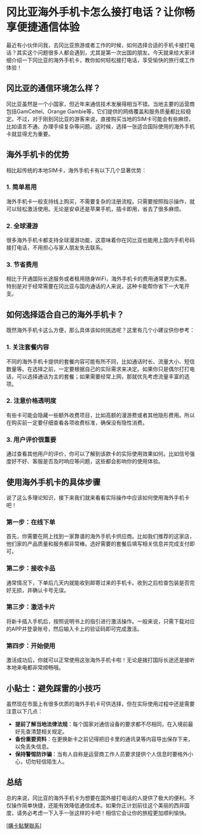 # 冈比亚海外手机卡怎么接打电话？让你畅享便捷通信体验

最近有小伙伴问我，去冈比亚旅游或者工作的时候，如何选择合适的手机卡接打电话？其实这个问题很多人都会遇到，尤其是第一次出国的朋友。今天就来给大家详细介绍一下冈比亚的海外手机卡，教你如何轻松接打电话，享受愉快的旅行或工作体验！

## 冈比亚的通信环境怎么样？

冈比亚虽然是一个小国家，但近年来通信技术发展得相当不错。当地主要的运营商包括GamCeltel、Orange Gambie等，它们提供的网络覆盖和服务质量都比较稳定。不过，对于刚到冈比亚的游客来说，直接购买当地的SIM卡可能会有些麻烦，比如语言不通、办理手续复杂等问题。这时候，选择一张适合国际使用的海外手机卡就显得尤为重要。

## 海外手机卡的优势

相比起传统的本地SIM卡，海外手机卡有以下几个显著优势：

### 1. 简单易用
海外手机卡一般支持线上购买，不需要复杂的注册流程。只需要按照指示操作，就可以轻松激活使用。无论是安卓还是苹果手机，插卡即用，省去了很多麻烦。

### 2. 全球漫游
很多海外手机卡都支持全球漫游功能，这意味着你在冈比亚也能用上国内手机号码接打电话，不用担心与家人朋友失去联系。

### 3. 节省费用
相比于开通国际长途服务或者租用随身WiFi，海外手机卡的费用通常更为实惠。特别是对于经常需要在冈比亚与国内通话的人来说，这种卡能帮你省下一大笔开支。

## 如何选择适合自己的海外手机卡？

既然海外手机卡这么方便，那么具体该如何挑选呢？这里有几个小建议供你参考：

### 1. 关注套餐内容
不同的海外手机卡提供的套餐内容可能有所不同，比如通话时长、流量大小、短信数量等。在选择之前，一定要根据自己的实际需求来决定。如果你只是偶尔打打电话，可以选择通话为主的套餐；如果需要经常上网，那就优先考虑流量丰富的选项。

### 2. 注意价格透明度
有些卡可能会隐藏一些额外收费项目，比如高额的漫游费或者其他隐形费用。所以在购买前一定要仔细查看各项收费标准，确保没有隐性消费。

### 3. 用户评价很重要
通过查看其他用户的评价，你可以了解到该款卡的实际使用效果如何。比如信号强度好不好、客服是否及时响应等问题，这些都会影响你的使用体验。

## 使用海外手机卡的具体步骤

说了这么多理论知识，接下来我们就来看看实际操作中应该如何使用海外手机卡吧！

### 第一步：在线下单
首先，你需要在网上找到一家靠谱的海外手机卡供应商。比如我们推荐的这家店，他们家的产品质量和服务都非常棒。选好需要的套餐后填写相关信息并完成支付即可。

### 第二步：接收卡品
通常情况下，下单后几天内就能收到邮寄过来的手机卡。收到之后检查包装是否完好无损，并确认卡号无误。

### 第三步：激活卡片
将新卡插入手机后，按照说明书上的指引进行激活操作。一般来说，只需下载对应的APP并登录账号，然后输入卡上的验证码即可完成激活。

### 第四步：开始使用
激活成功后，你就可以正常使用这张海外手机卡啦！无论是拨打国际长途还是接听本地来电都非常顺畅哦。

## 小贴士：避免踩雷的小技巧

虽然现在市面上有很多优质的海外手机卡可供选择，但在实际使用过程中还是需要注意以下几点：

- **提前了解当地法律法规**：每个国家对通信设备的要求都不尽相同，在入境前最好先查清楚相关规定。
- **备份重要资料**：在更换新卡之前记得把旧卡里的通讯录等内容导出保存下来，以免丢失信息。
- **保持警惕防诈骗**：当有人自称是运营商工作人员要求提供个人信息时要格外小心，切勿轻信陌生人。

## 总结

总的来说，冈比亚的海外手机卡为想要在国外接打电话的人提供了极大的便利。不仅操作简单快捷，还能有效降低通信成本。如果你正计划前往这个美丽的西非国度，请务必考虑一下入手一张这样的卡吧！相信它会让你的旅程更加顺利愉快。

[[購卡點擊聯系](https://t.me/s/esim1088)]